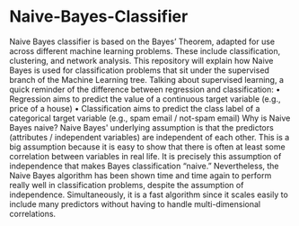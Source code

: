 # Naive-Bayes-Classifier
Naive Bayes classifier is based on the Bayes’ Theorem, adapted for use across different machine learning problems. These include classification, clustering, and network analysis. This repository will explain how Naive Bayes is used for classification problems that sit under the supervised branch of the Machine Learning tree.
Talking about supervised learning, a quick reminder of the difference between regression and classification:
•	Regression aims to predict the value of a continuous target variable (e.g., price of a house)
•	Classification aims to predict the class label of a categorical target variable (e.g., spam email / not-spam email)
Why is Naive Bayes naive?
Naive Bayes' underlying assumption is that the predictors (attributes / independent variables) are independent of each other. This is a big assumption because it is easy to show that there is often at least some correlation between variables in real life. It is precisely this assumption of independence that makes Bayes classification “naive.”
Nevertheless, the Naive Bayes algorithm has been shown time and time again to perform really well in classification problems, despite the assumption of independence. Simultaneously, it is a fast algorithm since it scales easily to include many predictors without having to handle multi-dimensional correlations.
